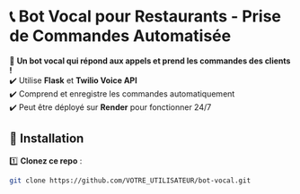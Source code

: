# 📞 Bot Vocal pour Restaurants - Prise de Commandes Automatisée

🚀 **Un bot vocal qui répond aux appels et prend les commandes des clients !**  
✔️ Utilise **Flask** et **Twilio Voice API**  
✔️ Comprend et enregistre les commandes automatiquement  
✔️ Peut être déployé sur **Render** pour fonctionner 24/7  

## 📌 Installation
1️⃣ **Clonez ce repo** :
```bash
git clone https://github.com/VOTRE_UTILISATEUR/bot-vocal.git

